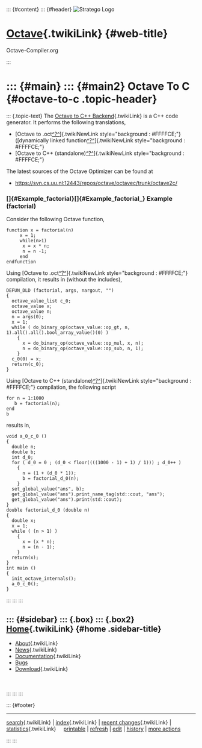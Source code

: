 ::: {#content}
::: {#header}
![Stratego
Logo](http://stratego.insanity.nl/StrategoLogoTextlessWhite-100px.png)

<div>

[Octave](WebHome){.twikiLink} {#web-title}
=============================

Octave-Compiler.org

</div>
:::

::: {#main}
::: {#main2}
Octave To C {#octave-to-c .topic-header}
===========

::: {.topic-text}
The [Octave to C++ Backend](OctaveToC){.twikiLink} is a C++ code
generator. It performs the following translations,

-   [Octave to
    .oct[^?^](http://www.program-transformation.org/edit/Octave/OctaveToOct?topicparent=Octave.OctaveToC)]{.twikiNewLink
    style="background : #FFFFCE;"} ([dynamically linked
    function[^?^](http://www.program-transformation.org/edit/Octave/DynamicallyLinkedFunction?topicparent=Octave.OctaveToC)]{.twikiNewLink
    style="background : #FFFFCE;"}
-   [Octave to C++
    (standalone)[^?^](http://www.program-transformation.org/edit/Octave/OctaveToC++Standalone?topicparent=Octave.OctaveToC)]{.twikiNewLink
    style="background : #FFFFCE;"}

The latest sources of the Octave Optimizer can be found at

-   <https://svn.cs.uu.nl:12443/repos/octave/octavec/trunk/octave2c/>

### []{#Example_factorial}[]{#Example_factorial_} Example (factorial)

Consider the following Octave function,

    function x = factorial(n)
         x = 1;
         while(n>1)
          x = x * n;
          n = n -1;
         end
    endfunction

Using [Octave to
.oct[^?^](http://www.program-transformation.org/edit/Octave/OctaveToOct?topicparent=Octave.OctaveToC)]{.twikiNewLink
style="background : #FFFFCE;"} compilation, it results in (without the
includes),

    DEFUN_DLD (factorial, args, nargout, "")
    {
      octave_value_list c_0;
      octave_value x;
      octave_value n;
      n = args(0);
      x = 1;
      while ( do_binary_op(octave_value::op_gt, n, 1).all().all().bool_array_value()(0) )
        {
          x = do_binary_op(octave_value::op_mul, x, n);
          n = do_binary_op(octave_value::op_sub, n, 1);
        }
      c_0(0) = x;
      return(c_0);
    }

Using [Octave to C++
(standalone)[^?^](http://www.program-transformation.org/edit/Octave/OctaveToC++Standalone?topicparent=Octave.OctaveToC)]{.twikiNewLink
style="background : #FFFFCE;"} compilation, the following script

    for n = 1:1000
       b = factorial(n);
    end
    b

results in,

    void a_0_c_0 ()
    {
      double n;
      double b;
      int d_0;
      for ( d_0 = 0 ; (d_0 < floor((((1000 - 1) + 1) / 1))) ; d_0++ )
        {
          n = (1 + (d_0 * 1));
          b = factorial_d_0(n);
        }
      set_global_value("ans", b);
      get_global_value("ans").print_name_tag(std::cout, "ans");
      get_global_value("ans").print(std::cout);
    }
    double factorial_d_0 (double n)
    {
      double x;
      x = 1;
      while ( (n > 1) )
        {
          x = (x * n);
          n = (n - 1);
        }
      return(x);
    }
    int main ()
    {
      init_octave_internals();
      a_0_c_0();
    }
:::
:::
:::

::: {#sidebar}
::: {.box}
::: {.box2}
[Home](WebHome){.twikiLink} {#home .sidebar-title}
---------------------------

-   [About](AboutOctaveCompiler){.twikiLink}
-   [News](OctaveCompilerNews){.twikiLink}
-   [Documentation](OctaveCompilerDocumentation){.twikiLink}
-   [Bugs](https://catamaran.labs.cs.uu.nl/jira/browse/OCT)
-   [Download](OctaveCompilerDownload){.twikiLink}

\
\
:::
:::
:::

::: {#footer}
<div>

<div>

------------------------------------------------------------------------

[search](WebSearch){.twikiLink} \| [index](WebIndex){.twikiLink} \|
[recent changes](WebChanges){.twikiLink} \|
[statistics](WebStatistics){.twikiLink}    
[printable](http://www.program-transformation.org/view/Octave/OctaveToC?skin=print)
\|
[refresh](http://www.program-transformation.org/fresh/Octave/OctaveToC)
\|
[edit](http://www.program-transformation.org/edit/Octave/OctaveToC?t=1536826798)
\|
[history](http://www.program-transformation.org/rdiff/Octave/OctaveToC)
\| [more
actions](http://www.program-transformation.org/oops/Octave/OctaveToC?template=oopsmore&param1=1.3&param2=1.3)

</div>

</div>
:::
:::
